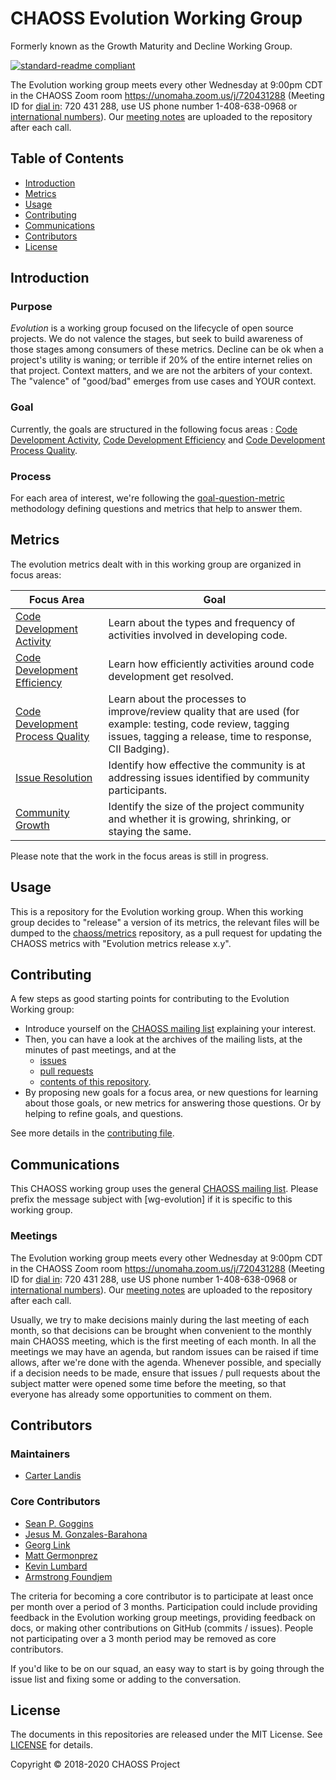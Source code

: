 # CHAOSS Evolution Working Group
Formerly known as the Growth Maturity and Decline Working Group. 

[![standard-readme compliant](https://img.shields.io/badge/standard--readme-OK-green.svg?style=flat-square)](https://github.com/RichardLitt/standard-readme)

The Evolution working group meets every other Wednesday at 9:00pm CDT in the CHAOSS Zoom room https://unomaha.zoom.us/j/720431288 (Meeting ID for [dial in](https://unomaha.zoom.us/zoomconference?m=DKGo2mmIuOv9xSjphoGZZmYKxr5HFrS9): 720 431 288, use US phone number 1-408-638-0968 or [international numbers](https://unomaha.zoom.us/zoomconference?m=DKGo2mmIuOv9xSjphoGZZmYKxr5HFrS9)).
Our [meeting notes](https://docs.google.com/document/d/1fgMT5onwvNQE6b4gPWE7oSPHRvb9q1z6XEbD51EtCFg/edit) are uploaded to the repository after each call.

## Table of Contents

- [Introduction](#introduction)
- [Metrics](#metrics)
- [Usage](#usage)
- [Contributing](#contributing)
- [Communications](#communications)
- [Contributors](#contributors)
- [License](#license)

## Introduction

### Purpose

_Evolution_ is a working group focused on the lifecycle of open source projects. We do not valence the stages, but seek to build awareness of those stages among consumers of these metrics. Decline can be ok when a project's utility is waning; or terrible if 20% of the entire internet relies on that project. Context matters, and we are not the arbiters of your context. The "valence" of "good/bad" emerges from use cases and YOUR context.

### Goal
Currently, the goals are structured in the following focus areas : [Code Development Activity](focus_areas/code_development_activity.md), [Code Development Efficiency](focus_areas/code_development_efficiency.md) and [Code Development Process Quality](focus_areas/code_development_process_quality.md).

### Process
For each area of interest, we're following the [goal-question-metric](https://en.wikipedia.org/wiki/GQM) methodology defining questions and metrics that help to answer them.

## Metrics

The evolution metrics dealt with in this working group are organized in focus areas:

Focus Area | Goal
--- | ---
[Code Development Activity](./focus_areas/code_development_activity.md) | Learn about the types and frequency of activities involved in developing code.
[Code Development Efficiency](./focus_areas/code_development_efficiency.md) | Learn how efficiently activities around code development get resolved.
[Code Development Process Quality](./focus_areas/code_development_process_quality.md) | Learn about the processes to improve/review quality that are used (for example: testing, code review, tagging issues, tagging a release, time to response, CII Badging).
[Issue Resolution](./focus_areas/issue_resolution.md) | Identify how effective the community is at addressing issues identified by community participants.
[Community Growth](./focus_areas/community_growth.md) | Identify the size of the project community and whether it is growing, shrinking, or staying the same.

Please note that the work in the focus areas is still in progress.

## Usage

This is a repository for the Evolution working group.
When this working group decides to "release" a version of its metrics, the relevant files will be dumped to the [chaoss/metrics](https://github.com/chaoss/metrics) repository, as a pull request for updating the CHAOSS metrics with "Evolution metrics release x.y".

## Contributing

A few steps as good starting points for contributing to the Evolution Working group:
* Introduce yourself on the [CHAOSS mailing list](https://github.com/chaoss/wg-evolution#mailing-list) explaining your interest.
* Then, you can have a look at the archives of the mailing lists, at the minutes of past meetings, and at the
    * [issues](https://github.com/chaoss/wg-evolution/issues)
    * [pull requests](https://github.com/chaoss/wg-evolution/pulls)
    * [contents of this repository](https://github.com/chaoss/wg-evolution).
* By proposing new goals for a focus area, or new questions for learning about those goals, or new metrics for answering those questions. Or by helping to refine goals, and questions.

See more details in the [contributing file](CONTRIBUTING.md).

## Communications

This CHAOSS working group uses the general [CHAOSS mailing list](https://lists.linuxfoundation.org/mailman/listinfo/chaoss).
Please prefix the message subject with \[wg-evolution\] if it is specific to this working group.

### Meetings
The Evolution working group meets every other Wednesday at 9:00pm CDT in the CHAOSS Zoom room https://unomaha.zoom.us/j/720431288 (Meeting ID for [dial in](https://unomaha.zoom.us/zoomconference?m=DKGo2mmIuOv9xSjphoGZZmYKxr5HFrS9): 720 431 288, use US phone number 1-408-638-0968 or [international numbers](https://unomaha.zoom.us/zoomconference?m=DKGo2mmIuOv9xSjphoGZZmYKxr5HFrS9)).
Our [meeting notes](https://docs.google.com/document/d/1fgMT5onwvNQE6b4gPWE7oSPHRvb9q1z6XEbD51EtCFg/edit) are uploaded to the repository after each call.

Usually, we try to make decisions mainly during the last meeting of each month, so that decisions can be brought when convenient to the monthly main CHAOSS meeting, which is the first meeting of each month. In all the meetings we may have an agenda, but random issues can be raised if time allows, after we're done with the agenda. Whenever possible, and specially if a decision needs to be made, ensure that issues / pull requests about the subject matter were opened some time before the meeting, so that everyone has already some opportunities to comment on them.

## Contributors

### Maintainers

- [Carter Landis](https://github.com/ccarterlandis)

### Core Contributors

- [Sean P. Goggins](https://github.com/sgoggins)
- [Jesus M. Gonzales-Barahona](https://github.com/jgbarah)
- [Georg Link](https://github.com/GeorgLink)
- [Matt Germonprez](https://github.com/germonprez)
- [Kevin Lumbard](https://github.com/klumb)
- [Armstrong Foundjem](https://github.com/foundjem)

The criteria for becoming a core contributor is to participate at least once per month over a period of 3 months. Participation could include providing feedback in the Evolution working group meetings, providing feedback on docs, or making other contributions on GitHub (commits / issues). People not participating over a 3 month period may be removed as core contributors.

If you'd like to be on our squad, an easy way to start is by going through the issue list and fixing some or adding to the conversation.

## License

The documents in this repositories are released under the MIT License. See [LICENSE](LICENSE) for details.

Copyright © 2018-2020 CHAOSS Project

